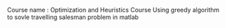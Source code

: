 Course name : Optimization and Heuristics Course
Using greedy algorithm to sovle travelling salesman problem in matlab
